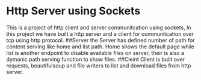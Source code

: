 # Http Server using Sockets 
This is a project of http client and server communitcation using sockets, In this project we have built a http server and a client for communitcation over tcp using http protocol.
##Server
the Server has defined number of path for content serving like home and list path. Home shows the default page while list is another endpoint to disable available files on server,
their is also a dymanic path serving function to show files.
##Cleint
Client is built over requests, beautifulsoup and file writers to list and download files from http server.
